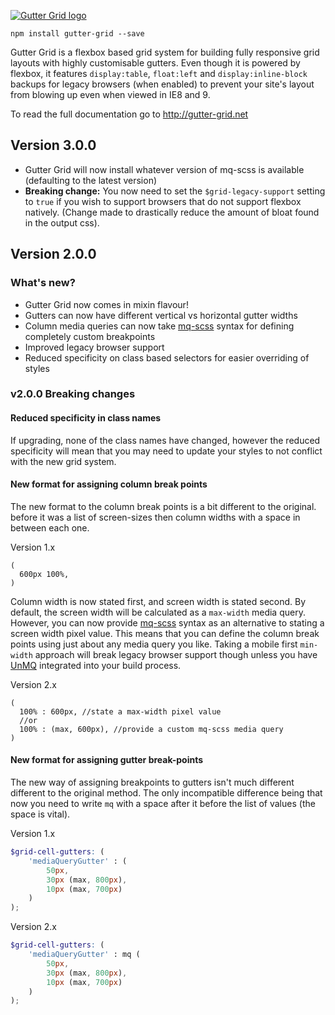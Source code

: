 [![Gutter Grid logo](http://gutter-grid.net/assets/images/social-media.jpg)](http://gutter-grid.net)

``````
npm install gutter-grid --save
``````

Gutter Grid is a flexbox based grid system for building fully responsive grid layouts with highly customisable gutters. Even though it is powered by flexbox, it features `display:table`, `float:left` and `display:inline-block` backups for legacy browsers (when enabled) to prevent your site's layout from blowing up even when viewed in IE8 and 9.

To read the full documentation go to http://gutter-grid.net

## Version 3.0.0

  - Gutter Grid will now install whatever version of mq-scss is available (defaulting to the latest version)
  - **Breaking change:** You now need to set the `$grid-legacy-support` setting to `true` if you wish to support browsers that do not support flexbox natively. (Change made to drastically reduce the amount of bloat found in the output css).

## Version 2.0.0

### What's new?

  - Gutter Grid now comes in mixin flavour!
  - Gutters can now have different vertical vs horizontal gutter widths
  - Column media queries can now take [mq-scss](https://www.npmjs.com/package/mq-scss) syntax for defining completely custom breakpoints
  - Improved legacy browser support
  - Reduced specificity on class based selectors for easier overriding of styles

### v2.0.0 Breaking changes

#### Reduced specificity in class names

If upgrading, none of the class names have changed, however the reduced specificity will mean that you may need to update your styles to not conflict with the new grid system.

#### New format for assigning column break points

The new format to the column break points is a bit different to the original. before it was a list of screen-sizes then column widths with a space in between each one.

Version 1.x

`````
(
  600px 100%,
)
`````

Column width is now stated first, and screen width is stated second. By default, the screen width will be calculated as a `max-width` media query. However, you can now provide [mq-scss](https://www.npmjs.com/package/mq-scss) syntax as an alternative to stating a screen width pixel value. This means that you can define the column break points using just about any media query you like. Taking a mobile first `min-width` approach will break legacy browser support though unless you have [UnMQ](https://github.com/jonathantneal/postcss-unmq) integrated into your build process.

Version 2.x

`````
(
  100% : 600px, //state a max-width pixel value
  //or
  100% : (max, 600px), //provide a custom mq-scss media query
)
`````

#### New format for assigning gutter break-points

The new way of assigning breakpoints to gutters isn't much different different to the original method. The only incompatible difference being that now you need to write `mq` with a space after it before the list of values (the space is vital).

Version 1.x

`````scss
$grid-cell-gutters: (
    'mediaQueryGutter' : (
        50px,
        30px (max, 800px),
        10px (max, 700px)
    )
);
`````

Version 2.x

`````scss
$grid-cell-gutters: (
    'mediaQueryGutter' : mq (
        50px,
        30px (max, 800px),
        10px (max, 700px)
    )
);
`````
